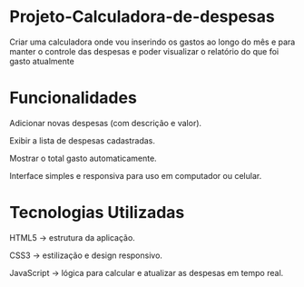 # Projeto-Calculadora-de-despesas
Criar uma calculadora onde vou inserindo os gastos ao longo do mês e para manter o controle das despesas e poder visualizar o relatório do que foi gasto atualmente

# Funcionalidades
Adicionar novas despesas (com descrição e valor).

Exibir a lista de despesas cadastradas.

Mostrar o total gasto automaticamente.

Interface simples e responsiva para uso em computador ou celular.

# Tecnologias Utilizadas
HTML5 → estrutura da aplicação.

CSS3 → estilização e design responsivo.

JavaScript → lógica para calcular e atualizar as despesas em tempo real.
